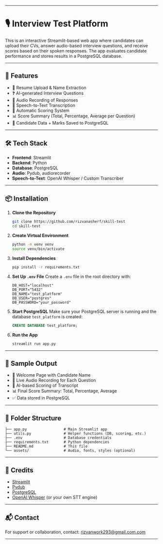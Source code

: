 
---


# 🎙️ Interview Test Platform

This is an interactive Streamlit-based web app where candidates can upload their CVs, answer audio-based interview questions, and receive scores based on their spoken responses. The app evaluates candidate performance and stores results in a PostgreSQL database.

---

## 🚀 Features

- 📄 Resume Upload & Name Extraction
- ❓ AI-generated Interview Questions
- 🎤 Audio Recording of Responses
- 🧠 Speech-to-Text Transcription
- 🧾 Automatic Scoring System
- 📊 Score Summary (Total, Percentage, Average per Question)
- 💾 Candidate Data + Marks Saved to PostgreSQL

---

## 🛠️ Tech Stack

- **Frontend**: Streamlit
- **Backend**: Python
- **Database**: PostgreSQL
- **Audio**: Pydub, audiorecorder
- **Speech-to-Text**: OpenAI Whisper / Custom Transcriber

---

## 📦 Installation

1. **Clone the Repository**
   ```bash
   git clone https://github.com/rizvanasherf/skill-test
   cd skill-test
   ```

2. **Create Virtual Environment**
   ```bash
   python -m venv venv
   source venv/bin/activate   
   ```

3. **Install Dependencies**
   ```bash
   pip install -r requirements.txt
   ```

4. **Set Up `.env` File**
   Create a `.env` file in the root directory with:

   ```env
   DB_HOST="localhost"
   DB_PORT="5432"
   DB_NAME="test_platform"
   DB_USER="postgres"
   DB_PASSWORD="your_password"
   ```

5. **Start PostgreSQL**
   Make sure your PostgreSQL server is running and the database `test_platform` is created:

   ```sql
   CREATE DATABASE test_platform;
   ```

6. **Run the App**
   ```bash
   streamlit run app.py
   ```

---

## 🧪 Sample Output

- 👤 Welcome Page with Candidate Name
- 🎤 Live Audio Recording for Each Question
- 🧠 AI-based Scoring of Transcript
- 📊 Final Score Summary: Total, Percentage, Average
- ✅ Data stored in PostgreSQL

---

## 📁 Folder Structure

```
├── app.py                 # Main Streamlit app
├── utils.py               # Helper functions (DB, scoring, etc.)
├── .env                   # Database credentials
├── requirements.txt       # Python dependencies
├── README.md              # This file
└── assets/                # Audio, fonts, styles (optional)
```

---

## 🙌 Credits

- [Streamlit](https://streamlit.io/)
- [Pydub](https://github.com/jiaaro/pydub)
- [PostgreSQL](https://www.postgresql.org/)
- [OpenAI Whisper](https://github.com/openai/whisper) (or your own STT engine)

---

## 📬 Contact

For support or collaboration, contact: [rizvanwork293@gmail.com.com](mailto:rizvanwork293@example.com)

---



